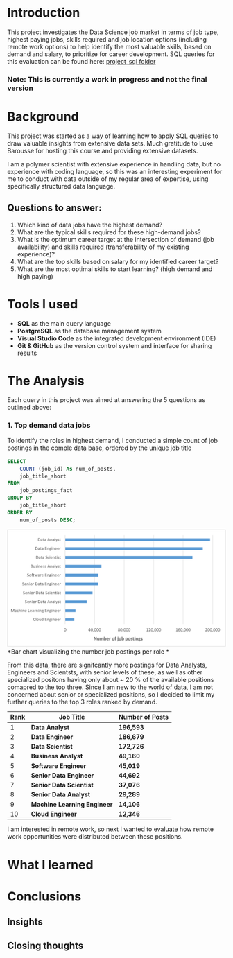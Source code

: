 # Introduction
This project investigates the Data Science job market in terms of job type, highest paying jobs, skills required and job location options (including remote work options) to help identify the most valuable skills, based on demand and salary, to prioritize for career development.
SQL queries for this evaluation can be found here: [project_sql folder](/project_sql/)

### Note: This is currently a work in progress and not the final version ###

# Background
This project was started as a way of learning how to apply SQL queries to draw valuable insights from extensive data sets. Much gratitude to Luke Barousse for hosting this course and providing extensive datasets.

I am a polymer scientist with extensive experience in handling data, but no experience with coding language, so this was an interesting experiment for me to conduct with data outside of my regular area of expertise, using specifically structured data language.

## Questions to answer:
1. Which kind of data jobs have the highest demand? 
2. What are the typical skills required for these high-demand jobs?
3. What is the optimum career target at the intersection of demand (job availability) and skills required (transferability of my existing experience)?
4. What are the top skills based on salary for my identified career target?
5. What are the most optimal skills to start learning? (high demand and high paying)


# Tools I used
- **SQL** as the main query language
- **PostgreSQL** as the database management system
- **Visual Studio Code** as the integrated development environment (IDE)
- **Git & GitHub** as the version control system and interface for sharing results

# The Analysis
Each query in this project was aimed at answering the 5 questions as outlined above:
### 1. Top demand data jobs
To identify the roles in highest demand, I conducted a simple count of job postings in the comple data base, ordered by the unique job title

```sql
SELECT
    COUNT (job_id) As num_of_posts,
    job_title_short
FROM
    job_postings_fact
GROUP BY
    job_title_short
ORDER BY
    num_of_posts DESC;
```
![Top data science roles](assets/1_demand.png)
*Bar chart visualizing the number job postings per role *

From this data, there are signifcantly more postings for Data Analysts, Engineers and Scientsts, with senior levels of these, as well as other specialized positons having only about ~ 20 % of the available positions comapred to the top three. Since I am new to the world of data, I am not concerned about senior or specialized positions, so I decided to limit my further queries to the top 3 roles ranked by demand.

| Rank | **Job Title**                | **Number of Posts** |
|------|------------------------------|----------------------|
| 1    | **Data Analyst**             | **196,593**          |
| 2    | **Data Engineer**            | **186,679**          |
| 3    | **Data Scientist**           | **172,726**          |
| 4    | **Business Analyst**         | **49,160**           |
| 5    | **Software Engineer**        | **45,019**           |
| 6    | **Senior Data Engineer**     | **44,692**           |
| 7    | **Senior Data Scientist**    | **37,076**           |
| 8    | **Senior Data Analyst**      | **29,289**           |
| 9    | **Machine Learning Engineer**| **14,106**           |
| 10   | **Cloud Engineer**           | **12,346**           |

I am interested in remote work, so next I wanted to evaluate how remote work opportunities were distributed between these positions.

# What I learned


# Conclusions
## Insights


## Closing thoughts
